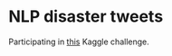 # NLP disaster tweets
Participating in [this](https://www.kaggle.com/c/nlp-getting-started/overview) Kaggle challenge.
